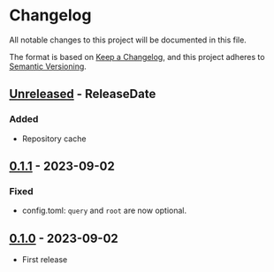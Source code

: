 # Changelog

All notable changes to this project will be documented in this file.

The format is based on [Keep a Changelog](https://keepachangelog.com/en/1.1.0/),
and this project adheres to [Semantic Versioning](https://semver.org/spec/v2.0.0.html).

<!-- next-header -->

## [Unreleased] - ReleaseDate

### Added

* Repository cache

## [0.1.1] - 2023-09-02

### Fixed

* config.toml: `query` and `root` are now optional.

## [0.1.0] - 2023-09-02

* First release

<!-- next-url -->
[Unreleased]: https://github.com/gifnksm/souko/compare/v0.1.1...HEAD
[0.1.1]: https://github.com/gifnksm/souko/compare/v0.1.0...v0.1.1
[0.1.0]: https://github.com/gifnksm/souko/commits/v0.1.0

